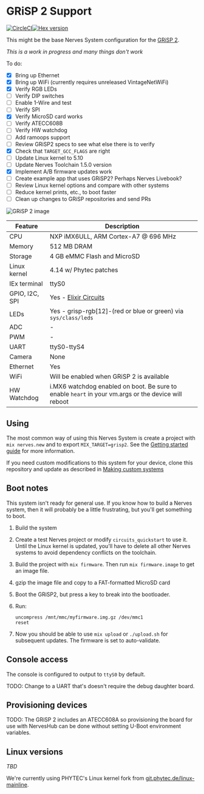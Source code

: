 # GRiSP 2 Support

[![CircleCI](https://circleci.com/gh/fhunleth/nerves_system_grisp2.svg?style=svg)](https://circleci.com/gh/fhunleth/nerves_system_grisp2)[![Hex version](https://img.shields.io/hexpm/v/nerves_system_grisp2.svg "Hex version")](https://hex.pm/packages/nerves_system_grisp2)

This might be the base Nerves System configuration for the [GRiSP
2](http://grisp.org/).

*This is a work in progress and many things don't work*

To do:

- [x] Bring up Ethernet
- [x] Bring up WiFi (currently requires unreleased VintageNetWiFi)
- [x] Verify RGB LEDs
- [ ] Verify DIP switches
- [ ] Enable 1-Wire and test
- [ ] Verify SPI
- [x] Verify MicroSD card works
- [ ] Verify ATECC608B
- [ ] Verify HW watchdog
- [ ] Add ramoops support
- [ ] Review GRiSP2 specs to see what else there is to verify
- [x] Check that `TARGET_GCC_FLAGS` are right
- [ ] Update Linux kernel to 5.10
- [ ] Update Nerves Toolchain 1.5.0 version
- [x] Implement A/B firmware updates work
- [ ] Create example app that uses GRiSP2? Perhaps Nerves Livebook?
- [ ] Review Linux kernel options and compare with other systems
- [ ] Reduce kernel prints, etc., to boot faster
- [ ] Clean up changes to GRiSP repositories and send PRs

![GRiSP 2 image](assets/images/grisp2.jpg)

| Feature              | Description                     |
| -------------------- | ------------------------------- |
| CPU                  | NXP iMX6ULL, ARM Cortex-A7 @ 696 MHz |
| Memory               | 512 MB DRAM                     |
| Storage              | 4 GB eMMC Flash and MicroSD     |
| Linux kernel         | 4.14 w/ Phytec patches          |
| IEx terminal         | ttyS0                           |
| GPIO, I2C, SPI       | Yes - [Elixir Circuits](https://github.com/elixir-circuits) |
| LEDs                 | Yes - grisp-rgb[12]-(red or blue or green) via `sys/class/leds` |
| ADC                  | -                               |
| PWM                  | -                               |
| UART                 | ttyS0-ttyS4                     |
| Camera               | None                            |
| Ethernet             | Yes                             |
| WiFi                 | Will be enabled when GRiSP 2 is available  |
| HW Watchdog          | i.MX6 watchdog enabled on boot. Be sure to enable `heart` in your vm.args or the device will reboot |

## Using

The most common way of using this Nerves System is create a project with `mix
nerves.new` and to export `MIX_TARGET=grisp2`. See the [Getting started
guide](https://hexdocs.pm/nerves/getting-started.html#creating-a-new-nerves-app)
for more information.

If you need custom modifications to this system for your device, clone this
repository and update as described in [Making custom
systems](https://hexdocs.pm/nerves/systems.html#customizing-your-own-nerves-system)

## Boot notes

This system isn't ready for general use. If you know how to build a Nerves
system, then it will probably be a little frustrating, but you'll get something
to boot.

1. Build the system
2. Create a test Nerves project or modify `circuits_quickstart` to use it. Until
   the Linux kernel is updated, you'll have to delete all other Nerves systems
   to avoid dependency conflicts on the toolchain.
3. Build the project with `mix firmware`. Then run `mix firmware.image` to get
   an image file.
4. gzip the image file and copy to a FAT-formatted MicroSD card
5. Boot the GRiSP2, but press a key to break into the bootloader.
6. Run:

    ```
    uncompress /mnt/mmc/myfirmware.img.gz /dev/mmc1
    reset
    ```
7. Now you should be able to use `mix upload` or `./upload.sh` for subsequent
   updates. The firmware is set to auto-validate.

## Console access

The console is configured to output to `ttyS0` by default.

TODO: Change to a UART that's doesn't require the debug daughter board.

## Provisioning devices

TODO: The GRiSP 2 includes an ATECC608A so provisioning the board for use with
NervesHub can be done without setting U-Boot environment variables.

## Linux versions

*TBD*

We're currently using PHYTEC's Linux kernel fork from
[git.phytec.de/linux-mainline](git://git.phytec.de/linux-mainline).
